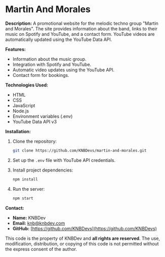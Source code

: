 # Martin And Morales

**Description:**
A promotional website for the melodic techno group "Martin and Morales". The site provides information about the band, links to their music on Spotify and YouTube, and a contact form. YouTube videos are automatically updated using the YouTube Data API.

**Features:**
- Information about the music group.
- Integration with Spotify and YouTube.
- Automatic video updates using the YouTube API.
- Contact form for bookings.

**Technologies Used:**
- HTML
- CSS
- JavaScript
- Node.js
- Environment variables (.env)
- YouTube Data API v3

**Installation:**
1. Clone the repository:
    ```bash
    git clone https://github.com/KNBDevs/martin-and-morales.git
    ```
2. Set up the `.env` file with YouTube API credentials.

3. Install project dependencies:
    ```bash
    npm install
    ```

4. Run the server:
    ```bash
    npm start
    ```

**Contact:**
- **Name:** KNBDev
- **Email:** [knb@knbdev.com](mailto:knb@knbdev.com)
- **GitHub:** [https://github.com/KNBDevs](https://github.com/KNBDevs)


This code is the property of KNBDev and **all rights are reserved**. 
The use, modification, distribution, or copying of this code is not permitted without the express consent of the author.

